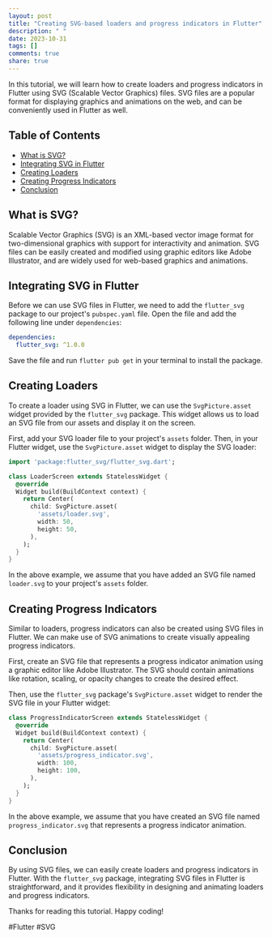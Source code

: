 ```yaml
---
layout: post
title: "Creating SVG-based loaders and progress indicators in Flutter"
description: " "
date: 2023-10-31
tags: []
comments: true
share: true
---
```


In this tutorial, we will learn how to create loaders and progress indicators in Flutter using SVG (Scalable Vector Graphics) files. SVG files are a popular format for displaying graphics and animations on the web, and can be conveniently used in Flutter as well.

## Table of Contents
- [What is SVG?](#what-is-svg)
- [Integrating SVG in Flutter](#integrating-svg-in-flutter)
- [Creating Loaders](#creating-loaders)
- [Creating Progress Indicators](#creating-progress-indicators)
- [Conclusion](#conclusion)

## What is SVG?
Scalable Vector Graphics (SVG) is an XML-based vector image format for two-dimensional graphics with support for interactivity and animation. SVG files can be easily created and modified using graphic editors like Adobe Illustrator, and are widely used for web-based graphics and animations.

## Integrating SVG in Flutter
Before we can use SVG files in Flutter, we need to add the `flutter_svg` package to our project's `pubspec.yaml` file. Open the file and add the following line under `dependencies`:

```yaml
dependencies:
  flutter_svg: ^1.0.0
```

Save the file and run `flutter pub get` in your terminal to install the package.

## Creating Loaders
To create a loader using SVG in Flutter, we can use the `SvgPicture.asset` widget provided by the `flutter_svg` package. This widget allows us to load an SVG file from our assets and display it on the screen.

First, add your SVG loader file to your project's `assets` folder. Then, in your Flutter widget, use the `SvgPicture.asset` widget to display the SVG loader:

```dart
import 'package:flutter_svg/flutter_svg.dart';

class LoaderScreen extends StatelessWidget {
  @override
  Widget build(BuildContext context) {
    return Center(
      child: SvgPicture.asset(
        'assets/loader.svg',
        width: 50,
        height: 50,
      ),
    );
  }
}
```

In the above example, we assume that you have added an SVG file named `loader.svg` to your project's `assets` folder.

## Creating Progress Indicators
Similar to loaders, progress indicators can also be created using SVG files in Flutter. We can make use of SVG animations to create visually appealing progress indicators.

First, create an SVG file that represents a progress indicator animation using a graphic editor like Adobe Illustrator. The SVG should contain animations like rotation, scaling, or opacity changes to create the desired effect.

Then, use the `flutter_svg` package's `SvgPicture.asset` widget to render the SVG file in your Flutter widget:

```dart
class ProgressIndicatorScreen extends StatelessWidget {
  @override
  Widget build(BuildContext context) {
    return Center(
      child: SvgPicture.asset(
        'assets/progress_indicator.svg',
        width: 100,
        height: 100,
      ),
    );
  }
}
```

In the above example, we assume that you have created an SVG file named `progress_indicator.svg` that represents a progress indicator animation.

## Conclusion
By using SVG files, we can easily create loaders and progress indicators in Flutter. With the `flutter_svg` package, integrating SVG files in Flutter is straightforward, and it provides flexibility in designing and animating loaders and progress indicators.

Thanks for reading this tutorial. Happy coding!

<!-- Hashtags -->
\#Flutter \#SVG